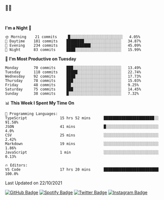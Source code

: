 ### 🤙🍺

<!-- <a href="https://github-readme-stats.vercel.app/api?username=hzak2xx&count_private=true&show_icons=true&theme=dracula">
  <img align="center" src="https://github-readme-stats.vercel.app/api?username=hzak2xx&count_private=true&show_icons=true&theme=dracula" />
</a>
</br> -->
</br>

<!--START_SECTION:waka-->
**I'm a Night 🦉** 

```text
🌞 Morning    21 commits     █░░░░░░░░░░░░░░░░░░░░░░░░   4.05% 
🌆 Daytime    181 commits    ████████░░░░░░░░░░░░░░░░░   34.87% 
🌃 Evening    234 commits    ███████████░░░░░░░░░░░░░░   45.09% 
🌙 Night      83 commits     ████░░░░░░░░░░░░░░░░░░░░░   15.99%

```
📅 **I'm Most Productive on Tuesday** 

```text
Monday       70 commits     ███░░░░░░░░░░░░░░░░░░░░░░   13.49% 
Tuesday      118 commits    █████░░░░░░░░░░░░░░░░░░░░   22.74% 
Wednesday    92 commits     ████░░░░░░░░░░░░░░░░░░░░░   17.73% 
Thursday     78 commits     ███░░░░░░░░░░░░░░░░░░░░░░   15.03% 
Friday       48 commits     ██░░░░░░░░░░░░░░░░░░░░░░░   9.25% 
Saturday     75 commits     ███░░░░░░░░░░░░░░░░░░░░░░   14.45% 
Sunday       38 commits     █░░░░░░░░░░░░░░░░░░░░░░░░   7.32%

```


📊 **This Week I Spent My Time On** 

```text
💬 Programming Languages: 
TypeScript               15 hrs 52 mins      ███████████████████████░░   91.58% 
JSON                     41 mins             █░░░░░░░░░░░░░░░░░░░░░░░░   4.0% 
CSV                      25 mins             ░░░░░░░░░░░░░░░░░░░░░░░░░   2.42% 
Markdown                 19 mins             ░░░░░░░░░░░░░░░░░░░░░░░░░   1.86% 
JavaScript               1 min               ░░░░░░░░░░░░░░░░░░░░░░░░░   0.13%

🔥 Editors: 
VS Code                  17 hrs 20 mins      █████████████████████████   100.0%

```


 Last Updated on 22/10/2021
<!--END_SECTION:waka-->

[![GitHub Badge](https://img.shields.io/badge/GitHub-100000?style=for-the-badge&logo=github&logoColor=white)](https://github.com/hzak2xx)
[![Spotify Badge](https://img.shields.io/badge/Spotify-1ED760?&style=for-the-badge&logo=spotify&logoColor=white)](https://open.spotify.com/user/uf90s6sbbh75a1mt44clkhkvf)
[![Twitter Badge](https://img.shields.io/badge/Twitter-1DA1F2?style=for-the-badge&logo=twitter&logoColor=white)](https://twitter.com/hzak2xx)
[![Instagram Badge](https://img.shields.io/badge/Instagram-E4405F?style=for-the-badge&logo=instagram&logoColor=white)](https://www.instagram.com/hzak2xx/)
